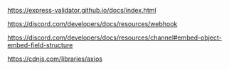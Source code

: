 https://express-validator.github.io/docs/index.html

https://discord.com/developers/docs/resources/webhook

https://discord.com/developers/docs/resources/channel#embed-object-embed-field-structure

https://cdnjs.com/libraries/axios